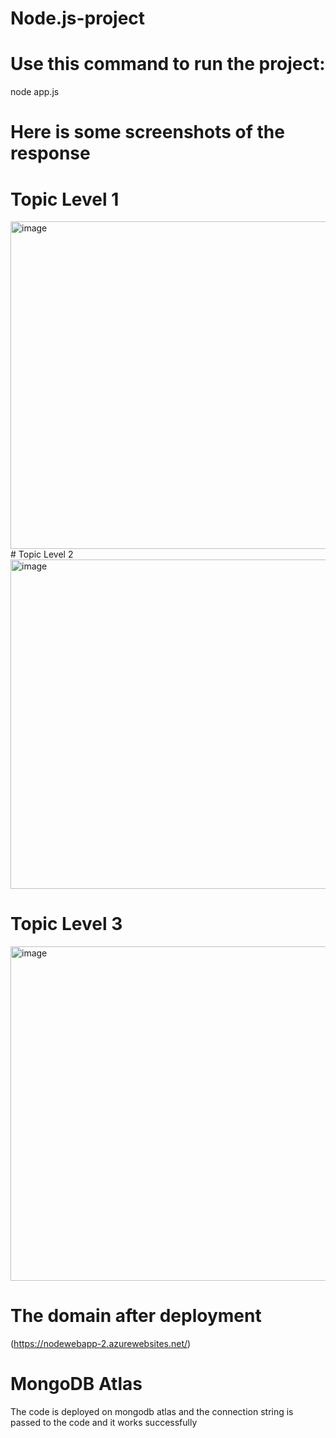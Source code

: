 # Node.js-project
# Use this command to run the project: 
node app.js
# Here is some screenshots of the response
# Topic Level 1
<img width="524" alt="image" src="https://github.com/Yasmine99college/Node.js-project/assets/48599728/492c5f2a-2ef6-4332-9f91-769bd9c8221d">
# Topic Level 2
<img width="527" alt="image" src="https://github.com/Yasmine99college/Node.js-project/assets/48599728/0e796eb5-6bf2-44df-96c9-47155316b16d">

# Topic Level 3
<img width="535" alt="image" src="https://github.com/Yasmine99college/Node.js-project/assets/48599728/40a0722d-95f7-4633-a6be-bc105ad11b3a">

# The domain after deployment 
(https://nodewebapp-2.azurewebsites.net/)

# MongoDB Atlas
The code is deployed on mongodb atlas and the connection string is passed to the code and it works successfully 





